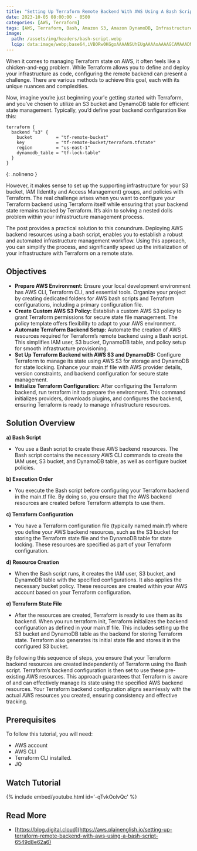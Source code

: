 ```yaml
---
title: "Setting Up Terraform Remote Backend With AWS Using A Bash Script"
date: 2023-10-05 08:00:00 - 0500
categories: [AWS, Terraform]
tags: [AWS, Terraform, Bash, Amazon S3, Amazon DynamoDB, Infrastructure as Code]
image:
  path: /assets/img/headers/bash-script.webp
  lqip: data:image/webp;base64,iVBORw0KGgoAAAANSUhEUgAAAAoAAAAGCAMAAADNLv/0AAAAmVBMVEW6wsiOnqmNnKqNnaqNnKmwucJjeIoMLkoIK0QHK0QHLEQGKkQEJ0IEJkMAIkBIXnFkeYsaOVMUNk0PMUoNMEoKLUgGKEQAIT9GXHBfdIcPM0gQNUgQM0wPMEwJK0YFJkQBI0AAID5fdIYKMEMJMUMJLkUGLUUDKEEHKEUFJ0RFW2+gq7RmeYVleYVleIVkdoZldoZjdYWNmaMIZDnWAAAAR0lEQVQIHWNgYGQCAWYWVgY2dg5OLm4eXj5+BgFBIWERUTFecQkGSSlpGVk5eQVFCQYlZRVVNXUNTUUtBm0dHV09fX0DQyMAdocFpbQkwGsAAAAASUVORK5CYII=
---
```


When it comes to managing Terraform state on AWS, it often feels like a chicken-and-egg problem. While Terraform allows you to define and deploy your infrastructure as code, configuring the remote backend can present a challenge. There are various methods to achieve this goal, each with its unique nuances and complexities.

Now, imagine you’re just beginning your'e getting started with Terraform, and you’ve chosen to utilize an S3 bucket and DynamoDB table for efficient state management. Typically, you’d define your backend configuration like this:

```hcl
terraform {
  backend "s3" {
    bucket         = "tf-remote-bucket"
    key            = "tf-remote-bucket/terraform.tfstate"
    region         = "us-east-1"
    dynamodb_table = "tf-lock-table"
  }
}
```
  {: .nolineno }

However, it makes sense to set up the supporting infrastructure for your S3 bucket, IAM (Identity and Access Management) groups, and policies with Terraform. The real challenge arises when you want to configure your Terraform backend using Terraform itself while ensuring that your backend state remains tracked by Terraform. It’s akin to solving a nested dolls problem within your infrastructure management process.

The post provides a practical solution to this conundrum. Deploying AWS backend resources using a bash script, enables you to establish a robust and automated infrastructure management workflow. Using this approach, you can simplify the process, and significantly speed up the initialization of your infrastructure with Terraform on a remote state.

## Objectives

- **Prepare AWS Environment:** Ensure your local development environment has AWS CLI, Terraform CLI, and essential tools. Organize your project by creating dedicated folders for AWS bash scripts and Terraform configurations, including a primary configuration file.
- **Create Custom AWS S3 Policy:** Establish a custom AWS S3 policy to grant Terraform permissions for secure state file management. The policy template offers flexibility to adapt to your AWS environment.
- **Automate Terraform Backend Setup:** Automate the creation of AWS resources required for Terraform’s remote backend using a Bash script. This simplifies IAM user, S3 bucket, DynamoDB table, and policy setup for smooth infrastructure provisioning.
- **Set Up Terraform Backend with AWS S3 and DynamoDB:** Configure Terraform to manage its state using AWS S3 for storage and DynamoDB for state locking. Enhance your main.tf file with AWS provider details, version constraints, and backend configuration for secure state management.
- **Initialize Terraform Configuration:** After configuring the Terraform backend, run terraform init to prepare the environment. This command initializes providers, downloads plugins, and configures the backend, ensuring Terraform is ready to manage infrastructure resources.

## Solution Overview

**a) Bash Script**
- You use a Bash script to create these AWS backend resources. The Bash script contains the necessary AWS CLI commands to create the IAM user, S3 bucket, and DynamoDB table, as well as configure bucket policies.

**b) Execution Order**
- You execute the Bash script before configuring your Terraform backend in the main.tf file. By doing so, you ensure that the AWS backend resources are created before Terraform attempts to use them.

**c) Terraform Configuration**
- You have a Terraform configuration file (typically named main.tf) where you define your AWS backend resources, such as the S3 bucket for storing the Terraform state file and the DynamoDB table for state locking. These resources are specified as part of your Terraform configuration.

**d) Resource Creation**
- When the Bash script runs, it creates the IAM user, S3 bucket, and DynamoDB table with the specified configurations. It also applies the necessary bucket policy. These resources are created within your AWS account based on your Terraform configuration.

**e) Terraform State File**
- After the resources are created, Terraform is ready to use them as its backend. When you run terraform init, Terraform initializes the backend configuration as defined in your main.tf file. This includes setting up the S3 bucket and DynamoDB table as the backend for storing Terraform state. Terraform also generates its initial state file and stores it in the configured S3 bucket.

By following this sequence of steps, you ensure that your Terraform backend resources are created independently of Terraform using the Bash script. Terraform’s backend configuration is then set to use these pre-existing AWS resources. This approach guarantees that Terraform is aware of and can effectively manage its state using the specified AWS backend resources. Your Terraform backend configuration aligns seamlessly with the actual AWS resources you created, ensuring consistency and effective tracking.

## Prerequisites

To follow this tutorial, you will need:

- AWS account
- AWS CLI
- Terraform CLI installed.
- JQ

## Watch Tutorial

{% include embed/youtube.html id='-qTvkOolvQc' %}

## Read More

- [https://blog.digital.cloud](https://aws.plainenglish.io/setting-up-terraform-remote-backend-with-aws-using-a-bash-script-6549d8e62a6)